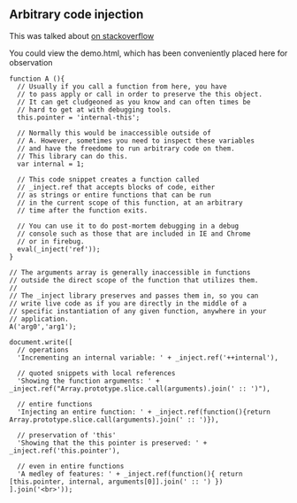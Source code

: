 ## Arbitrary code injection

This was talked about [on stackoverflow](http://stackoverflow.com/questions/6713538/ruby-style-blocks-in-javascript)

You could view the demo.html, which has been conveniently placed here for observation

    function A (){
      // Usually if you call a function from here, you have
      // to pass apply or call in order to preserve the this object.
      // It can get cludgeoned as you know and can often times be
      // hard to get at with debugging tools.
      this.pointer = 'internal-this';

      // Normally this would be inaccessible outside of
      // A. However, sometimes you need to inspect these variables
      // and have the freedome to run arbitrary code on them.
      // This library can do this.
      var internal = 1;

      // This code snippet creates a function called
      // _inject.ref that accepts blocks of code, either
      // as strings or entire functions that can be run
      // in the current scope of this function, at an arbitrary
      // time after the function exits.

      // You can use it to do post-mortem debugging in a debug
      // console such as those that are included in IE and Chrome
      // or in firebug.
      eval(_inject('ref'));
    }

    // The arguments array is generally inaccessible in functions
    // outside the direct scope of the function that utilizes them.
    // 
    // The _inject library preserves and passes them in, so you can
    // write live code as if you are directly in the middle of a 
    // specific instantiation of any given function, anywhere in your
    // application.
    A('arg0','arg1');

    document.write([
      // operations
      'Incrementing an internal variable: ' + _inject.ref('++internal'),

      // quoted snippets with local references
      'Showing the function arguments: ' + _inject.ref("Array.prototype.slice.call(arguments).join(' :: ')"),

      // entire functions
      'Injecting an entire function: ' + _inject.ref(function(){return Array.prototype.slice.call(arguments).join(' :: ')}),

      // preservation of 'this'
      'Showing that the this pointer is preserved: ' + _inject.ref('this.pointer'),

      // even in entire functions
      'A medley of features: ' + _inject.ref(function(){ return [this.pointer, internal, arguments[0]].join(' :: ') })
    ].join('<br>'));

